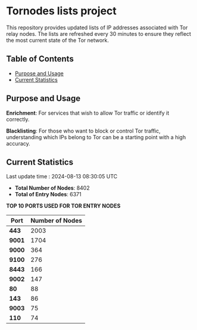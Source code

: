 # Tornodes lists project

This repository provides updated lists of IP addresses associated with Tor relay nodes. The lists are refreshed every 30 minutes to ensure they reflect the most current state of the Tor network.

## Table of Contents

- [Purpose and Usage](#purpose-and-usage)
- [Current Statistics](#current-statistics)


## Purpose and Usage

**Enrichment**: For services that wish to allow Tor traffic or identify it correctly.

**Blacklisting**: For those who want to block or control Tor traffic, understanding which IPs belong to Tor can be a starting point with a high accuracy.

## Current Statistics

Last update time : 2024-08-13 08:30:05 UTC

- **Total Number of Nodes**: 8402
- **Total of Entry Nodes**: 6371

**TOP 10 PORTS USED FOR TOR ENTRY NODES**

| **Port** | **Number of Nodes** |
|------|-----------------|
| **443**   | 2003  |
| **9001**   | 1704  |
| **9000**   | 364  |
| **9100**   | 276  |
| **8443**   | 166  |
| **9002**   | 147  |
| **80**   | 88  |
| **143**   | 86  |
| **9003**   | 75  |
| **110**   | 74  |


